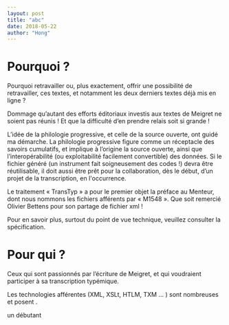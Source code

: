```yaml
---
layout: post
title: "abc"
date: 2018-05-22
author: "Hong"
---
```

# Pourquoi ?

Pourquoi retravailler ou, plus exactement, offrir une possibilité de retravailler, ces textes, et notamment les deux derniers textes déjà mis en ligne ?

Dommage qu’autant des efforts éditoriaux investis aux textes de Meigret ne soient pas réunis ! Et que la difficulté d’en prendre relais soit si grande ! 

L’idée de la philologie progressive, et celle de la source ouverte, ont guidé ma démarche. La philologie progressive figure comme un réceptacle des savoirs cumulatifs, et implique à l’origine la source ouverte, ainsi que l’interopérabilité (ou exploitabilité facilement convertible) des données. Si le fichier généré (un instrument fait soigneusement des codes !) devra être réutilisable, il doit aussi être prêt pour la collaboration, dès le début, d’un projet de la transcription, en l'occurrence. 

Le traitement « TransTyp » a pour le premier objet la préface au Menteur, dont nous nommons les fichiers afférents par « M1548 ». Que soit remercié Olivier Bettens pour son partage de fichier xml ! 

Pour en savoir plus, surtout du point de vue technique, veuillez consulter la spécification.

# Pour qui ?

Ceux qui sont passionnés par l’écriture de Meigret, et qui voudraient participer à sa transcription typémique. 

Les technologies afférentes (XML, XSLt, HTLM, TXM ... ) sont nombreuses et posent . 

un débutant 

